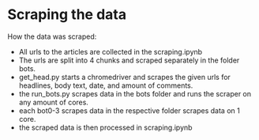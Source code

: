 # Scraping the data
How the data was scraped:

- All urls to the articles are collected in the scraping.ipynb
- The urls are split into 4 chunks and scraped separately in the folder bots.
- get_head.py starts a chromedriver and scrapes the given urls for headlines, body text, date, and amount of comments.
- the run_bots.py scrapes data in the bots folder and runs the scraper on any amount of cores.
- each bot0-3 scrapes data in the respective folder scrapes data on 1 core.
- the scraped data is then processed in scraping.ipynb